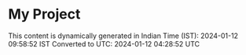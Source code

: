 # My Project

This content is dynamically generated in Indian Time (IST): 2024-01-12 09:58:52 IST
Converted to UTC: 2024-01-12 04:28:52 UTC
